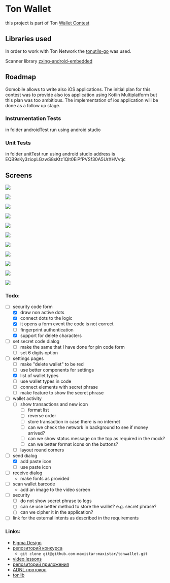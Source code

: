 # Ton Wallet

this project is part of Ton [Wallet Contest](https://github.com/ton-community/wallet-contest)

## Libraries used

In order to work with Ton Network the [tonutils-go](https://github.com/xssnick/tonutils-go) was used.

Scanner library [zxing-android-embedded](https://github.com/journeyapps/zxing-android-embedded)

## Roadmap

Gomobile allows to write also iOS applications.
The initial plan for this contest was to provide also ios application using Kotlin Multiplatform but
this plan was too ambitious. The implementation of ios application will be done as a follow up stage.


### Instrumentation Tests

in folder androidTest run using android studio

### Unit Tests

in folder unitTest run using android studio
address is EQB9sKy3ziopLGzwS8sKtz1QIt0EiPfPVSf30A5UrXHVvtjc

## Screens

![](screenshots/Screenshot-2023-05-22-at-07.46.01.png)

![](screenshots/Screenshot-2023-05-22-at-07.46.12.png)

![](screenshots/Screenshot-2023-05-22-at-07.46.34.png)

![](screenshots/Screenshot-2023-05-22-at-07.47.16.png)

![](screenshots/Screenshot-2023-05-22-at-07.47.46.png)

![](screenshots/Screenshot-2023-05-22-at-07.48.12.png)

![](screenshots/Screenshot-2023-05-22-at-07.48.23.png)

![](screenshots/Screenshot-2023-05-22-at-07.48.39.png)

![](screenshots/Screenshot-2023-05-22-at-07.48.54.png)

![](screenshots/Screenshot-2023-05-22-at-07.49.09.png)

![](screenshots/Screenshot-2023-05-22-at-07.49.37.png)

### Todo:

- [ ] security code form
  - [x] draw non active dots
  - [x] connect dots to the logic
  - [x] it opens a form event the code is not correct
  - [ ] fingerprint authentication 
  - [x] support for delete characters
- [ ] set secret code dialog
  - [ ] make the same that I have done for pin code form
  - [ ] set 6 digits option
- [ ] settings pages
  - [ ] make "delete wallet" to be red
  - [ ] use better components for settings
  - [x] list of wallet types
  - [ ] use wallet types in code
  - [ ] connect elements with secret phrase
  - [ ] make feature to show the secret phrase
- [ ] wallet activity
  - [ ] show transactions and new icon
    - [ ] format list
    - [ ] reverse order
    - [ ] store transaction in case there is no internet
    - [ ] can we check the network in background to see if money arrived?
    - [ ] can we show status message on the top as required in the mock?
    - [ ] can we better format icons on the buttons?
  - [ ] layout round corners 
- [ ] send dialog
  - [x] add paste icon
  - [ ] use paste icon
- [ ] receive dialog
  - make fonts as provided 
- [ ] scan wallet barcode
  - add an image to the video screen 
- [ ] security
  - [ ] do not show secret phrase to logs
  - [ ] can se use better method to store the wallet? e.g. secret phrase?
  - [ ] can we cipher it in the application?
- [ ] link for the external intents as described in the requirements

### Links:

- [Figma Design](https://www.figma.com/file/KYK17IdM2ldAAZL540G2hV/TON-Wallet-%C2%B7-Android?type=design&node-id=0-1&t=vzLRrmDAN2Ki4yqm-0)
- [репозиторий конкурса](https://github.com/ton-community/wallet-contest)
    - `git clone git@github.com-maxistar:maxistar/tonwallet.git`
- [video lessons](https://www.youtube.com/watch?v=GcqFhoUuNNI)
- [репозиторий приложения](https://github.com/maxistar/tonwallet)
- [ADNL протокол](https://docs.ton.org/develop/dapps/apis/adnl)
- [tonlib](https://github.com/ton-blockchain/ton/tree/master/example/android)

